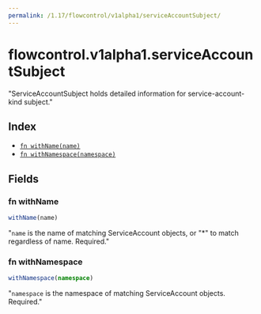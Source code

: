 ```yaml
---
permalink: /1.17/flowcontrol/v1alpha1/serviceAccountSubject/
---
```


# flowcontrol.v1alpha1.serviceAccountSubject

"ServiceAccountSubject holds detailed information for service-account-kind subject."

## Index

* [`fn withName(name)`](#fn-withname)
* [`fn withNamespace(namespace)`](#fn-withnamespace)

## Fields

### fn withName

```ts
withName(name)
```

"`name` is the name of matching ServiceAccount objects, or \"*\" to match regardless of name. Required."

### fn withNamespace

```ts
withNamespace(namespace)
```

"`namespace` is the namespace of matching ServiceAccount objects. Required."